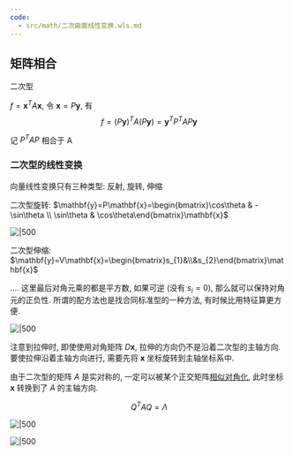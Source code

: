 ```yaml
---
code:
  - src/math/二次曲面线性变换.wls.md
---
```


## 矩阵相合

二次型

$f=\mathbf{x}^{T}A\mathbf{x}$, 令 $\mathbf{x}=P\mathbf{y}$, 有 $$f=(P\mathbf{y})^{T}A(P\mathbf{y})=\mathbf{y}^{T}P^{T}AP\mathbf{y}$$

记 $P^{T}AP$ 相合于 A

### 二次型的线性变换

向量线性变换只有三种类型: 反射, 旋转, 伸缩

二次型旋转: $\mathbf{y}=P\mathbf{x}=\begin{bmatrix}\cos\theta & -\sin\theta \\ \sin\theta & \cos\theta\end{bmatrix}\mathbf{x}$

![|500](../../attach/线性代数_二次型旋转.png)

二次型伸缩: $\mathbf{y}=V\mathbf{x}=\begin{bmatrix}s_{1}&\\&s_{2}\end{bmatrix}\mathbf{x}$

.... 这里最后对角元乘的都是平方数, 如果可逆 (没有 $s_{i}=0$), 那么就可以保持对角元的正负性. 所谓的配方法也是找合同标准型的一种方法, 有时候比用特征算更方便.

![|500](../../attach/线性代数_二次型拉伸.png)

注意到拉伸时, 即使使用对角矩阵 $D\mathbf{x}$, 拉伸的方向仍不是沿着二次型的主轴方向. 要使拉伸沿着主轴方向进行, 需要先将 $\mathbf{x}$ 坐标旋转到主轴坐标系中. 

由于二次型的矩阵 $A$ 是实对称的, 一定可以被某个正交矩阵[相似对角化](矩阵相似.md), 此时坐标 $\mathbf{x}$ 转换到了 $A$ 的主轴方向.

$$Q^{T}AQ=\Lambda$$

![|500](../../attach/线性代数_二次型对角化后再伸缩.png)

![|500](../../attach/线性代数_二次型变换.png)

